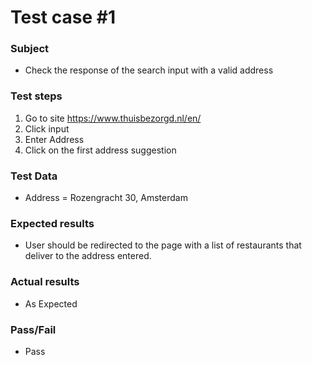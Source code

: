 # Test case #1

### Subject
* Check the response of the search input with a valid address

### Test steps
1. Go to site https://www.thuisbezorgd.nl/en/
2. Click input
3. Enter Address
4. Click on the first address suggestion

### Test Data
* Address = Rozengracht 30, Amsterdam


### Expected results
* User should be redirected to the page with a list of restaurants that deliver to the address entered.

### Actual results
* As Expected

### Pass/Fail
* Pass
